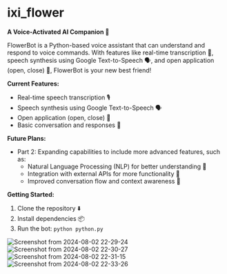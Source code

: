 # ixi_flower 

**A Voice-Activated AI Companion 🤖**

FlowerBot is a Python-based voice assistant that can understand and respond to voice commands. With features like real-time transcription 📝, speech synthesis using Google Text-to-Speech 🗣️, and open application (open, close) 📂, FlowerBot is your new best friend!

**Current Features:**

* Real-time speech transcription 🎙️
* Speech synthesis using Google Text-to-Speech 🗣️
* Open application (open, close) 📂
* Basic conversation and responses 💬

**Future Plans:**

* Part 2: Expanding capabilities to include more advanced features, such as:
  * Natural Language Processing (NLP) for better understanding 🚀
  * Integration with external APIs for more functionality 🔗
  * Improved conversation flow and context awareness 🤔

**Getting Started:**

1. Clone the repository ⬇️
2. Install dependencies 📦
3. Run the bot: `python python.py` 



![Screenshot from 2024-08-02 22-29-24](https://github.com/user-attachments/assets/123c8aa3-2635-4214-9066-045f6ec26e82)
![Screenshot from 2024-08-02 22-30-27](https://github.com/user-attachments/assets/f934ebbd-01dd-4f3a-b634-c7c33d385f27)
![Screenshot from 2024-08-02 22-31-15](https://github.com/user-attachments/assets/201ce5e9-7217-459e-84eb-ed9093171f91)
![Screenshot from 2024-08-02 22-33-26](https://github.com/user-attachments/assets/dbc1282a-2137-4643-909d-47b1ede3e5c8)
